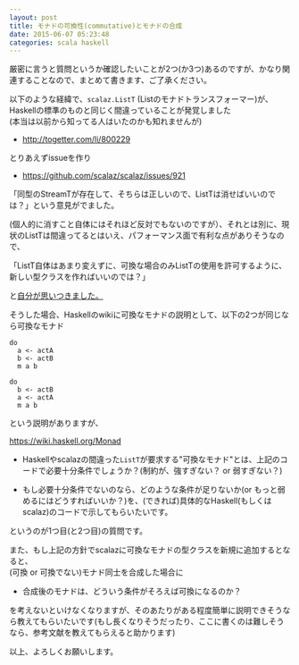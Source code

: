 ```yaml
---
layout: post
title: モナドの可換性(commutative)とモナドの合成
date: 2015-06-07 05:23:48
categories: scala haskell
---
```

<p>厳密に言うと質問というか確認したいことが2つ(か3つ)あるのですが、かなり関連することなので、まとめて書きます、ご了承ください。</p>

<p>以下のような経緯で、<code>scalaz.ListT</code> (Listのモナドトランスフォーマー)が、Haskellの標準のものと同じく間違っていることが発覚しました<br>
(本当は以前から知ってる人はいたのかも知れませんが)</p>

<ul>
<li><a href="http://togetter.com/li/800229">http://togetter.com/li/800229</a></li>
</ul>

<p>とりあえずissueを作り</p>

<ul>
<li><a href="https://github.com/scalaz/scalaz/issues/921">https://github.com/scalaz/scalaz/issues/921</a></li>
</ul>

<p>「同型のStreamTが存在して、そちらは正しいので、ListTは消せばいいのでは？」という意見がでました。</p>

<p>(個人的に消すこと自体にはそれほど反対でもないのですが）、それとは別に、現状のListTは間違ってるとはいえ、パフォーマンス面で有利な点がありそうなので、</p>

<p>「ListT自体はあまり変えずに、可換な場合のみListTの使用を許可するように、新しい型クラスを作ればいいのでは？」</p>

<p>と<a href="https://github.com/scalaz/scalaz/compare/scalaz:9a99616...xuwei-k:23cb0ef">自分が思いつきました。</a></p>

<p>そうした場合、Haskellのwikiに可換なモナドの説明として、以下の2つが同じなら可換なモナド</p>

<pre><code>do
  a &lt;- actA
  b &lt;- actB
  m a b

do
  b &lt;- actB
  a &lt;- actA
  m a b
</code></pre>

<p>という説明がありますが、</p>

<p><a href="https://wiki.haskell.org/Monad">https://wiki.haskell.org/Monad</a></p>

<ul>
<li><p>Haskellやscalazの間違った<code>ListT</code>が要求する"可換なモナド"とは、上記のコードで必要十分条件でしょうか？(制約が、強すぎない？ or 弱すぎない？)</p></li>
<li><p>もし必要十分条件でないのなら、どのような条件が足りないか(or もっと弱めるにはどうすればいいか？)を、(できれば)具体的なHaskell(もしくはscalaz)のコードで示してもらいたいです。</p></li>
</ul>

<p>というのが1つ目(と2つ目)の質問です。</p>

<p>また、もし上記の方針でscalazに可換なモナドの型クラスを新規に追加するとなると、<br>
(可換 or 可換でない)モナド同士を合成した場合に</p>

<ul>
<li>合成後のモナドは、どういう条件がそろえば可換になるのか？</li>
</ul>

<p>を考えないといけなくなりますが、そのあたりがある程度簡単に説明できそうなら教えてもらいたいです(もし長くなりそうだったり、ここに書くのは難しそうなら、参考文献を教えてもらえると助かります)</p>

<p>以上、よろしくお願いします。</p>
